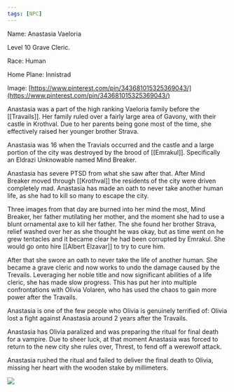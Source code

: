```yaml
---
tags: [NPC]
---
```


Name: Anastasia Vaeloria

Level 10 Grave Cleric. 

Race: Human

Home Plane: Innistrad

Image: [https://www.pinterest.com/pin/343681015325369043/](https://www.pinterest.com/pin/343681015325369043/)

  
Anastasia was a part of the high ranking Vaeloria family before the [[Travails]]. Her family ruled over a fairly large area of Gavony, with their castle in Krothval. Due to her parents being gone most of the time, she effectively raised her younger brother Strava. 

  

Anastasia was 16 when the Travials occurred and the castle and a large portion of the city was destroyed by the brood of [[Emrakul]]. Specifically an Eldrazi Unknowable named Mind Breaker.

  

Anastasia has severe PTSD from what she saw after that. After Mind Breaker moved through [[Krothval]] the residents of the city were driven completely mad. Anastasia has made an oath to never take another human life, as she had to kill so many to escape the city. 

  

Three images from that day are burned into her mind the most, Mind Breaker, her father mutilating her mother, and the moment she had to use a blunt ornamental axe to kill her father. The she found her brother Strava, relief washed over her as she thought he was okay, but as time went on he grew tentacles and it became clear he had been corrupted by Emrakul. She would go onto hire [[Albert Elzavar]] to try to cure him.

  

After that she swore an oath to never take the life of another human. She became a grave cleric and now works to undo the damage caused by the Trevails. Leveraging her noble title and now significant abilities of a life cleric, she has made slow progress. This has put her into multiple confrontations with Olivia Volaren, who has used the chaos to gain more power after the Travails.

  

Anastasia is one of the few people who Olivia is genuinely terrified of: Olivia lost a fight against Anastasia around 2 years after the Travails.

  

Anastasia has Olivia paralized and was preparing the ritual for final death for a vampire. Due to sheer luck, at that moment Anastasia was forced to return to the new city she rules over, Threst, to fend off a werewolf attack.

  

Anastasia rushed the ritual and failed to deliver the final death to Olivia, missing her heart with the wooden stake by millimeters.

![](https://lh4.googleusercontent.com/vp3hr12vpB5VTw_d90m1HxykQo1KD7uP3MME0W14dxJNaYPTe-ahTKeGQ4sBSLEfMOxaifuf_zOxuuycPJNhSfLg3FD8S8tWLC4xfjFGDCgNkqg1VUJ3LcLi17Hy1rrtXzNvpuSCss6Tk8s8IQ)
